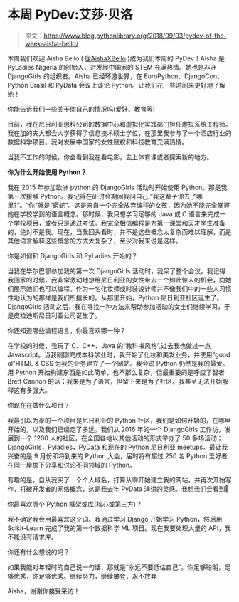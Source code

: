 # 本周 PyDev:艾莎·贝洛

> 原文：<https://www.blog.pythonlibrary.org/2018/09/03/pydev-of-the-week-aisha-bello/>

本周我们欢迎 Aisha Bello ( [@AishaXBello](https://twitter.com/aishaxbello) )成为我们本周的 PyDev！Aisha 是 PyLadies Nigeria 的创始人，对发展中国家的 STEM 充满热情。她也是非洲 DjangoGirls 的组织者。Aisha 已经环游世界，在 EuroPython、DjangoCon、Python Brasil 和 PyData 会议上谈论 Python。让我们花一些时间来更好地了解她！

你能告诉我们一些关于你自己的情况吗(爱好、教育等)

目前，我在尼日利亚思科公司的数据中心和虚拟化实践部门担任虚拟系统工程师。我在加的夫大都会大学获得了信息技术硕士学位，在那里我参与了一个酒店行业的数据科学项目。我对发展中国家的女性赋权和科技教育充满热情。

当我不工作的时候，你会看到我在看电影，去上体育课或者探索新的地方。

**你为什么开始使用 Python？**

我在 2015 年参加欧洲 python 的 DjangoGirls 活动时开始使用 Python。那是我第一次接触 Python。我记得在研讨会期间我问自己,“我这辈子你去了哪里?”。“你”就是“蟒蛇”。这是来自一个完全放弃编程的女孩，因为她不能完全掌握她在学校学到的语言概念。那时候，我只想学习足够的 Java 或 C 语言来完成一个学校项目，或者只是通过考试。我完全相信编程是为第一课堂和天才学生准备的，绝对不是我。现在，当我回头看时，并不是这些概念太复杂而难以理解，而是其他语言解释这些概念的方式太复杂了，至少对我来说是这样。

你是如何和 DjangoGirls 和 PyLadies 开始的？

当我在毕尔巴鄂参加我的第一次 DjangoGirls 活动时，我呆了整个会议。我记得我回家的时候，我非常激动地想给尼日利亚的女性带去一个如此惊人的机会，向她们展示她们也可以编程。作为一名化妆师或时装设计师并不像我们中的一些人习惯性地认为的那样是我们所擅长的。从那里开始，Python 尼日利亚社区诞生了。DjangoGirls 活动之后，我在寻找一种方法来帮助参加活动的女士们继续学习，于是皮拉迪斯尼日利亚公司诞生了。

你还知道哪些编程语言，你最喜欢哪一种？

在学校的时候，我玩了 C、C++、Java 的“教科书风格”,过去我也做过一点 Javascript。当我刚刚完成本科学业时，我开始了化妆和美发业务，并使用“good ol”HTML & CSS 为我的业务建立了一个网站。我会说 Python 仍然是我的最爱。用 Python 开始构建东西是如此简单，也不那么复杂，但最重要的是呼应了智者 Brett Cannon 的话；我来是为了语言，但留下来是为了社区。我甚至无法开始解释这有多强大。

你现在在做什么项目？

我最引以为豪的一个项目是尼日利亚的 Python 社区，我们是如何开始的，在哪里开始的，以及我们已经走了多远。我们从 2016 年的一个 DjangoGirls 工作坊，发展到一个 1200 人的社区，在全国各地以其他活动的形式举办了 50 多场活动；DjangoGirls，Pyladies，PyData 和现在的 Python 尼日利亚 meetups。最让我兴奋的是 9 月份即将到来的 Python 大会，届时将有超过 250 名 Python 爱好者在同一屋檐下分享和讨论不同领域的 Python。

有趣的是，自从我买了一个个人域名，打算从零开始建立我的网站，并再次开始写作，打破开发者的网络概念，这是我去年 PyData 演讲的灵感。我想我们会看到🙂

你最喜欢哪个 Python 框架或库(核心或第三方)？

我不确定我会用最喜欢这个词。我通过学习 Django 开始学习 Python，然后用 Scikit-Learn 完成了我的第一个数据科学 ML 项目。现在我要处理大量的 API，我不能没有请求库。

你还有什么想说的吗？

如果我能对年轻时的自己说一句话，那就是“永远不要低估自己”。你足够聪明，足够优秀，你足够优秀。继续努力，继续攀登，永不放弃

Aisha，谢谢你接受采访！